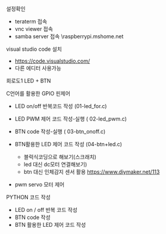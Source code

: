 설정확인
 - teraterm 접속
 - vnc viewer 접속
 - samba server 접속 \\raspberrypi.mshome.net

visual studio code 설치
 - https://code.visualstudio.com/
 - 다른 에디터 사용가능
 
회로도1
LED + BTN

C언어를 활용한 GPIO 핀제어
 - LED on/off 반복코드 작성 (01-led_for.c)
 - LED PWM 제어 코드 작성-실행 ( 02-led_pwm.c)
 - BTN code 작성-실행 ( 03-btn_onoff.c)
 - BTN활용한 LED 제어 코드 작성 (04-btn+led.c)
   + 블럭식코딩으로 해보기(스크래치)
   + led 대신 dc모터 연결해보기)
   + btn 대신 인체감지 센서 활용 https://www.diymaker.net/113
 
 - pwm servo 모터 제어
 
 

PYTHON 코드 작성



 - LED on / off 반복 코드 작성
 - BTN code 작성
 - BTN 활용한 LED 제어 코드 작성
 





 
